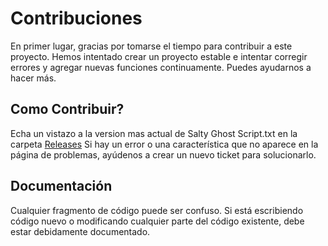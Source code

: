 # Contribuciones
En primer lugar, gracias por tomarse el tiempo para contribuir a este proyecto. Hemos intentado crear un proyecto estable e intentar corregir errores y agregar nuevas funciones continuamente. Puedes ayudarnos a hacer más.

## Como Contribuir?
Echa un vistazo a la version mas actual de Salty Ghost Script.txt en la carpeta [Releases](https://github.com/El-Salty/Salty-Ghost-Script/tree/main/Releases) Si hay un error o una característica que no aparece en la página de problemas, ayúdenos a crear un nuevo ticket para solucionarlo.

## Documentación
Cualquier fragmento de código puede ser confuso. Si está escribiendo código nuevo o modificando cualquier parte del código existente, debe estar debidamente documentado.

